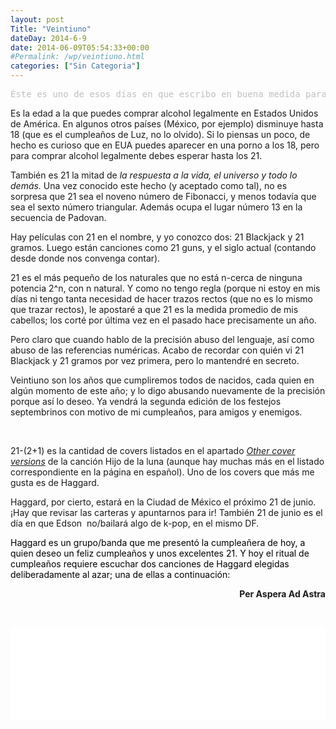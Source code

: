 ```yaml
---
layout: post
Title: "Veintiuno"
dateDay: 2014-6-9
date: 2014-06-09T05:54:33+00:00
#Permalink: /wp/veintiuno.html
categories: ["Sin Categoria"]
---
```


<pre><span style="color: #c0c0c0;">Éste es uno de esos días en que escribo en buena medida para mi, y más valdría escribir en privado. Éste es uno de esos escritos improvisados que deberían estar en mi libreta chida de las notas y no en mi súperpopular blog chidísimo. Hoy es cumpleaños de alguien.</span></pre>
<p>Es la edad a la que puedes comprar alcohol legalmente en Estados Unidos de América. En algunos otros países (México, por ejemplo) disminuye hasta 18 (que es el cumpleaños de Luz, no lo olvido). Si lo piensas un poco, de hecho es curioso que en EUA puedes aparecer en una porno a los 18, pero para comprar alcohol legalmente debes esperar hasta los 21.</p>
<p>También es 21 la mitad de <i>la respuesta a la vida, el universo y todo lo demás.</i> Una vez conocido este hecho (y aceptado como tal), no es sorpresa que 21 sea el noveno número de Fibonacci, y menos todavía que sea el sexto número triangular. Además ocupa el lugar número 13 en la secuencia de Padovan.</p>
<p>Hay películas con 21 en el nombre, y yo conozco dos: 21 Blackjack y 21 gramos. Luego están canciones como 21 guns, y el siglo actual (contando desde donde nos convenga contar).</p>
<p>21 es el más pequeño de los naturales que no está n-cerca de ninguna potencia 2^n, con n natural. Y como no tengo regla (porque ni estoy en mis días ni tengo tanta necesidad de hacer trazos rectos (que no es lo mismo que trazar rectos), le apostaré a que 21 es la medida promedio de mis cabellos; los corté por última vez en el pasado hace precisamente un año.</p>
<p>Pero claro que cuando hablo de la precisión abuso del lenguaje, así como abuso de las referencias numéricas. Acabo de recordar con quién vi 21 Blackjack y 21 gramos por vez primera, pero lo mantendré en secreto.</p>
<p>Veintiuno son los años que cumpliremos todos de nacidos, cada quien en algún momento de este año; y lo digo abusando nuevamente de la precisión porque así lo deseo. Ya vendrá la segunda edición de los festejos septembrinos con motivo de mi cumpleaños, para amigos y enemigos.</p>
<p>&nbsp;</p>
<p>21-(2+1) es la cantidad de covers listados en el apartado <a href="https://en.wikipedia.org/wiki/Hijo_de_la_Luna#Other_cover_versions" target="_blank"><em>Other cover versions</em></a> de la canción Hijo de la luna (aunque hay muchas más en el listado correspondiente en la página en español). Uno de los covers que más me gusta es de Haggard.</p>
<p>Haggard, por cierto, estará en la Ciudad de México el próximo 21 de junio. ¡Hay que revisar las carteras y apuntarnos para ir! También 21 de junio es el día en que Edson  no/bailará algo de k-pop, en el mismo DF.</p>
<p><span style="color: #000000;">Haggard es un grupo/banda que me presentó la cumpleañera de hoy, a quien deseo un feliz cumpleaños y unos excelentes 21. Y hoy el ritual de cumpleaños requiere escuchar dos canciones de Haggard elegidas deliberadamente al azar; una de ellas a continuación:</span></p>
<p style="text-align: right;"><strong>Per Aspera Ad Astra</strong></p>
<p>&nbsp;</p>
<p><iframe src="//www.youtube.com/embed/BSFEv9eaoh4" width="100%" height="150" frameborder="0" allowfullscreen="allowfullscreen"></iframe></p>
